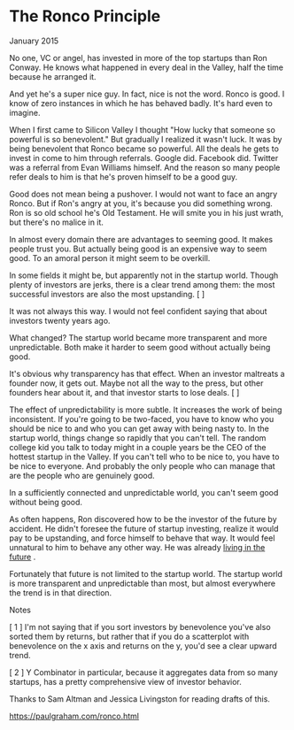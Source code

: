 # The Ronco Principle

January 2015

No one, VC or angel, has invested in more of the top startups than Ron Conway. He knows what happened in every deal in the Valley, half the time because he arranged it.

And yet he's a super nice guy. In fact, nice is not the word. Ronco is good. I know of zero instances in which he has behaved badly. It's hard even to imagine.

When I first came to Silicon Valley I thought "How lucky that someone so powerful is so benevolent." But gradually I realized it wasn't luck. It was by being benevolent that Ronco became so powerful. All the deals he gets to invest in come to him through referrals. Google did. Facebook did. Twitter was a referral from Evan Williams himself. And the reason so many people refer deals to him is that he's proven himself to be a good guy.

Good does not mean being a pushover. I would not want to face an angry Ronco. But if Ron's angry at you, it's because you did something wrong. Ron is so old school he's Old Testament. He will smite you in his just wrath, but there's no malice in it.

In almost every domain there are advantages to seeming good. It makes people trust you. But actually being good is an expensive way to seem good. To an amoral person it might seem to be overkill.

In some fields it might be, but apparently not in the startup world. Though plenty of investors are jerks, there is a clear trend among them: the most successful investors are also the most upstanding. [ ]

It was not always this way. I would not feel confident saying that about investors twenty years ago.

What changed? The startup world became more transparent and more unpredictable. Both make it harder to seem good without actually being good.

It's obvious why transparency has that effect. When an investor maltreats a founder now, it gets out. Maybe not all the way to the press, but other founders hear about it, and that investor starts to lose deals. [ ]

The effect of unpredictability is more subtle. It increases the work of being inconsistent. If you're going to be two-faced, you have to know who you should be nice to and who you can get away with being nasty to. In the startup world, things change so rapidly that you can't tell. The random college kid you talk to today might in a couple years be the CEO of the hottest startup in the Valley. If you can't tell who to be nice to, you have to be nice to everyone. And probably the only people who can manage that are the people who are genuinely good.

In a sufficiently connected and unpredictable world, you can't seem good without being good.

As often happens, Ron discovered how to be the investor of the future by accident. He didn't foresee the future of startup investing, realize it would pay to be upstanding, and force himself to behave that way. It would feel unnatural to him to behave any other way. He was already [living in the future](https://paulgraham.com/startupideas.html) .

Fortunately that future is not limited to the startup world. The startup world is more transparent and unpredictable than most, but almost everywhere the trend is in that direction.

Notes

[ 1 ] I'm not saying that if you sort investors by benevolence you've also sorted them by returns, but rather that if you do a scatterplot with benevolence on the x axis and returns on the y, you'd see a clear upward trend.

[ 2 ] Y Combinator in particular, because it aggregates data from so many startups, has a pretty comprehensive view of investor behavior.

Thanks to Sam Altman and Jessica Livingston for reading drafts of this.

https://paulgraham.com/ronco.html

